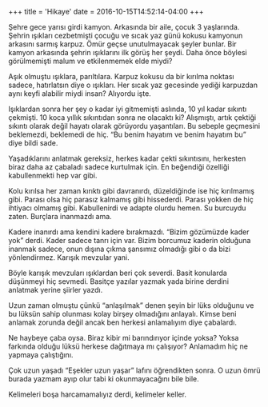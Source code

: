 +++
title = 'Hikaye'
date = 2016-10-15T14:52:14-04:00
+++

Şehre gece yarısı girdi kamyon. Arkasında bir aile, çocuk 3 yaşlarında. Şehrin ışıkları cezbetmişti çocuğu ve sıcak yaz günü kokusu kamyonun arkasını sarmış karpuz. Ömür geçse unutulmayacak şeyler bunlar. Bir kamyon arkasında şehrin ışıklarını ilk görüş her şeydi. Daha önce böylesi görülmemişti malum ve etkilenmemek elde miydi?

Aşık olmuştu ışıklara, parıltılara. Karpuz kokusu da bir kırılma noktası sadece, hatırlatsın diye o ışıkları. Her sıcak yaz gecesinde yediği karpuzdan aynı keyfi alabilir miydi insan? Alıyordu işte.

Işıklardan sonra her şey o kadar iyi gitmemişti aslında, 10 yıl kadar sıkıntı çekmişti. 10 koca yıllık sıkıntıdan sonra ne olacaktı ki? Alışmıştı, artık çektiği sıkıntı olarak değil hayatı olarak görüyordu yaşantıları. Bu sebeple geçmesini beklemezdi, beklemedi de hiç.
“Bu benim hayatım ve benim hayatım bu” diye bildi sade.

Yaşadıklarını anlatmak gereksiz, herkes kadar çekti sıkıntısını, herkesten biraz daha az çabaladı sadece kurtulmak için. En beğendiği özelliği kabullenmekti hep var gibi.

Kolu kırılsa her zaman kırıktı gibi davranırdı, düzeldiğinde ise hiç kırılmamış gibi. Parası olsa hiç parasız kalmamış gibi hissederdi. Parası yokken de hiç ihtiyacı olmamış gibi. Kabullenirdi ve adapte olurdu hemen. Su burcuydu zaten. Burçlara inanmazdı ama.

Kadere inanırdı ama kendini kadere bırakmazdı. “Bizim gözümüzde kader yok” derdi. Kader sadece tanrı için var. Bizim borcumuz kaderin olduğuna inanmak sadece, onun dışına çıkma şansımız olmadığı gibi o da bizi yönlendirmez. Karışık mevzular yani.

Böyle karışık mevzuları ışıklardan beri çok severdi. Basit konularda düşünmeyi hiç sevmedi. Basitçe yazılar yazmak yada birine derdini anlatmak yerine şiirler yazdı.

Uzun zaman olmuştu çünkü “anlaşılmak” denen şeyin bir lüks olduğunu ve bu lüksün sahip olunması kolay birşey olmadığını anlayalı. Kimse beni anlamak zorunda değil ancak ben herkesi anlamalıyım diye çabalardı.

Ne haybeye çaba oysa. Biraz kibir mi barındırıyor içinde yoksa? Yoksa farkında olduğu lüksü herkese dağıtmaya mı çalışıyor? Anlamadım hiç ne yapmaya çalıştığını.

Çok uzun yaşadı “Eşekler uzun yaşar” lafını öğrendikten sonra. O uzun ömrü burada yazmam ayıp olur tabi ki okunmayacağını bile bile.

Kelimeleri boşa harcamamalıyız derdi, kelimeler keller.
